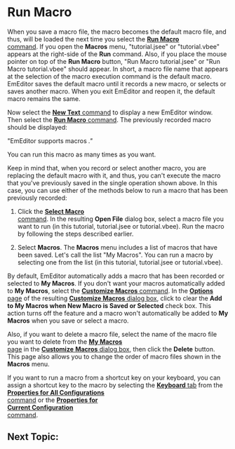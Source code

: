 # Run Macro

When you save a macro file, the macro becomes the default macro file, and thus, will be loaded the next time
you select the [**Run Macro**\
command](../../cmd/macros/quick_macro_run). If you open the **Macros** menu, "tutorial.jsee" or "tutorial.vbee"
appears at the right-side of the **Run** command.
Also, if you place the mouse pointer on top of the **Run Macro** button,
"Run Macro tutorial.jsee" or "Run Macro tutorial.vbee" should
appear. In short, a macro file name that appears at the selection of the macro execution command is the default macro. EmEditor saves the default macro until it records a new macro, or selects or saves
another macro. When you exit EmEditor and reopen it, the default macro remains the same.

Now select the [**New Text** command](../../cmd/file/file_new) to display a new EmEditor window. Then select
the
[**Run Macro** command](../../cmd/macros/quick_macro_run). The previously recorded macro should be displayed:

"EmEditor supports macros _."_

You can run this macro as many times as you want.

Keep in mind that, when you record or select another macro, you are replacing the default macro with it, and thus,
you can't execute the macro that you've previously saved in the single operation shown above.
In this case, you can use either of the methods below to run a macro that has been previously recorded:

1. Click the [**Select Macro**\
command](../../cmd/macros/macro_select).
In the resulting **Open File** dialog box, select a macro file you want to run (in this tutorial,
tutorial.jsee or tutorial.vbee).
Run the macro by following the steps described earlier.

2. Select **Macros**. The **Macros** menu includes a list of macros that
have been saved. Let's call the list "My Macros". You can run a macro by
selecting one from the list (in this tutorial, tutorial.jsee or
tutorial.vbee).

By default, EmEditor automatically adds a macro that has been recorded or
selected to **My Macros**. If you don't want your macros automatically added
to **My Macros**, select the [**Customize Macros** command](../../cmd/macros/customize_macro).
In the [**Options** page](../../dlg/macro_customize/options/index) of the resulting
[**Customize Macros** dialog box](../../dlg/macro_customize/index),
click to clear the
**Add to My Macros when New Macro is Saved or Selected** check box. This
action turns off the feature and a macro won't automatically be added to **My Macros** when you save or select a macro.

Also, if you want to delete a macro file, select the name of the macro file you want to delete from
the [**My Macros**\
page](../../dlg/macro_customize/my_macros/index) in the [**Customize** **Macros** dialog box](../../dlg/macro_customize/index), then click the **Delete** button. This page also allows you to change the order of macro files
shown in the **Macros** menu.

If you want to run a macro from a shortcut key on your keyboard, you can assign
a shortcut key to the macro by selecting the
[**Keyboard** tab](../../dlg/properties/keyboard/index) from
the [**Properties for All Configurations**\
command](../../cmd/tools/all_prop) or the [**Properties for**\
**Current Configuration**\
command](../../cmd/tools/customize).

## Next Topic: